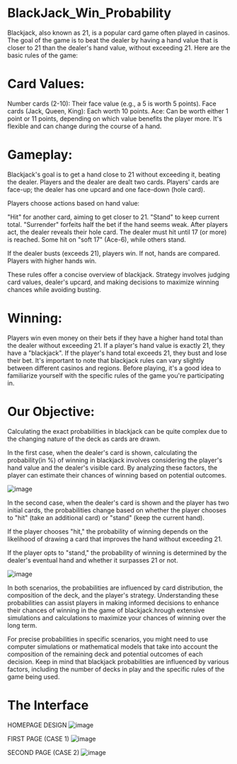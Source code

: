# BlackJack_Win_Probability

Blackjack, also known as 21, is a popular card game often played in casinos. The goal of the game is to beat the dealer by having a hand value that is closer to 21 than the dealer's hand value, without exceeding 21. Here are the basic rules of the game:

# Card Values:

Number cards (2-10): Their face value (e.g., a 5 is worth 5 points).
Face cards (Jack, Queen, King): Each worth 10 points.
Ace: Can be worth either 1 point or 11 points, depending on which value benefits the player more. It's flexible and can change during the course of a hand.

# Gameplay:

Blackjack's goal is to get a hand close to 21 without exceeding it, beating the dealer. Players and the dealer are dealt two cards. Players' cards are face-up; the dealer has one upcard and one face-down (hole card).

Players choose actions based on hand value:

"Hit" for another card, aiming to get closer to 21.
"Stand" to keep current total.
"Surrender" forfeits half the bet if the hand seems weak.
After players act, the dealer reveals their hole card. The dealer must hit until 17 (or more) is reached. Some hit on "soft 17" (Ace-6), while others stand.

If the dealer busts (exceeds 21), players win. If not, hands are compared. Players with higher hands win.

These rules offer a concise overview of blackjack. Strategy involves judging card values, dealer's upcard, and making decisions to maximize winning chances while avoiding busting.
# Winning:

Players win even money on their bets if they have a higher hand total than the dealer without exceeding 21.
If a player's hand value is exactly 21, they have a "blackjack".
If the player's hand total exceeds 21, they bust and lose their bet.
It's important to note that blackjack rules can vary slightly between different casinos and regions. Before playing, it's a good idea to familiarize yourself with the specific rules of the game you're participating in.

# Our Objective:

Calculating the exact probabilities in blackjack can be quite complex due to the changing nature of the deck as cards are drawn.

In the first case, when the dealer's card is shown, calculating the probability(in %) of winning in blackjack involves considering the player's hand value and the dealer's visible card. By analyzing these factors, the player can estimate their chances of winning based on potential outcomes.

![image](https://github.com/aditya09092003/BlackJack_Win_Probability/assets/99025242/6f1dc937-be43-4deb-a898-1676ad907a0e)


In the second case, when the dealer's card is shown and the player has two initial cards, the probabilities change based on whether the player chooses to "hit" (take an additional card) or "stand" (keep the current hand). 

If the player chooses "hit," the probability of winning depends on the likelihood of drawing a card that improves the hand without exceeding 21. 

If the player opts to "stand," the probability of winning is determined by the dealer's eventual hand and whether it surpasses 21 or not.

![image](https://github.com/aditya09092003/BlackJack_Win_Probability/assets/99025242/7054280d-f836-448a-8650-a98db3037e54)

In both scenarios, the probabilities are influenced by card distribution, the composition of the deck, and the player's strategy. Understanding these probabilities can assist players in making informed decisions to enhance their chances of winning in the game of blackjack.hrough extensive simulations and calculations to maximize your chances of winning over the long term.

For precise probabilities in specific scenarios, you might need to use computer simulations or mathematical models that take into account the composition of the remaining deck and potential outcomes of each decision. Keep in mind that blackjack probabilities are influenced by various factors, including the number of decks in play and the specific rules of the game being used.

# The Interface

HOMEPAGE DESIGN
![image](https://github.com/aditya09092003/BlackJack_Win_Probability/assets/99025242/129a0aa7-77b9-4866-9f58-556199cffe36)

FIRST PAGE (CASE 1)
![image](https://github.com/aditya09092003/BlackJack_Win_Probability/assets/99025242/8be93cbe-4a15-452f-8bc4-7ba5cd2fc744)

SECOND PAGE (CASE 2)
![image](https://github.com/aditya09092003/BlackJack_Win_Probability/assets/99025242/ca14ffa1-81f8-49d4-a9e5-0b67a7dce505)


